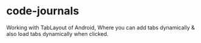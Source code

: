 # code-journals

Working with TabLayout of Android, Where you can add tabs dynamically & also load tabs dynamically when clicked.
